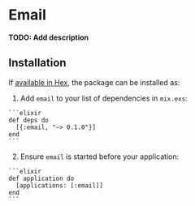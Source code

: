 # Email

**TODO: Add description**

## Installation

If [available in Hex](https://hex.pm/docs/publish), the package can be installed as:

  1. Add `email` to your list of dependencies in `mix.exs`:

    ```elixir
    def deps do
      [{:email, "~> 0.1.0"}]
    end
    ```

  2. Ensure `email` is started before your application:

    ```elixir
    def application do
      [applications: [:email]]
    end
    ```

